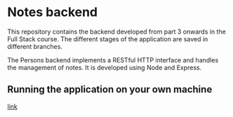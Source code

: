 # Notes backend

This repository contains the backend developed from part 3 onwards in the Full Stack course. The different stages of the application are saved in different branches.

The Persons backend implements a RESTful HTTP interface and handles the management of notes. It is developed using Node and Express. 

## Running the application on your own machine

[link](https://rendertest-he9s.onrender.com)
